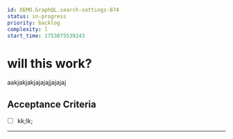 ```yaml
id: DEMO.GraphQL.search-settings-074
status: in-progress
priority: backlog
complexity: l
start_time: 1753075539243
```

# will this work?

aakjakjakjajajajjajajaj

## Acceptance Criteria

- [ ] kk;lk;

---

